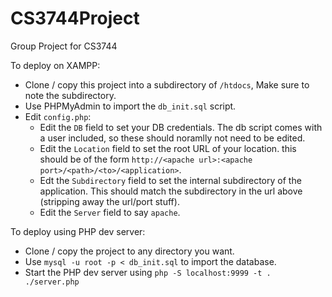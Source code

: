 # CS3744Project
Group Project for CS3744

To deploy on XAMPP:
* Clone / copy this project into a subdirectory of `/htdocs`, Make sure to note the subdirectory.
* Use PHPMyAdmin to import the `db_init.sql` script.
* Edit `config.php`:
    * Edit the `DB` field to set your DB credentials. The db script comes with a user included, so these should noramlly not
     need to be edited.
     * Edit the `Location` field to set the root URL of your location. this should be of the form
     `http://<apache url>:<apache port>/<path>/<to>/<application>`.
     * Edt the `Subdirectory` field to set the internal subdirectory of the application. This
     should match the subdirectory in the url above (stripping away the url/port stuff). 
     * Edit the `Server` field to say `apache`.

To deploy using PHP dev server:
* Clone / copy the project to any directory you want.
* Use `mysql -u root -p < db_init.sql` to import the database.
* Start the PHP dev server using `php -S localhost:9999 -t . ./server.php`